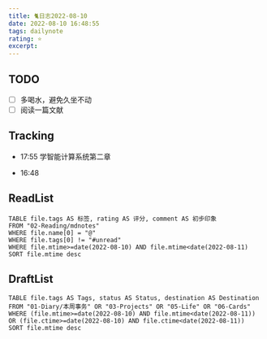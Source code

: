```yaml
---
title: 🐈日志2022-08-10
date: 2022-08-10 16:48:55
tags: dailynote
rating: ⭐️
excerpt: 
---
```

## TODO
- [ ] 多喝水，避免久坐不动
- [ ] 阅读一篇文献

## Tracking

- 17:55 学智能计算系统第二章

- 16:48 


## ReadList 
<!--此处显示今日已阅读文献-->
```dataview
TABLE file.tags AS 标签, rating AS 评分, comment AS 初步印象
FROM "02-Reading/mdnotes"
WHERE file.name[0] = "@"
WHERE file.tags[0] != "#unread"
WHERE file.mtime>=date(2022-08-10) AND file.mtime<date(2022-08-11)
SORT file.mtime desc
```

## DraftList
<!--此处显示今日新增或修改的草稿或其它非文献笔记文件-->

```dataview
TABLE file.tags AS Tags, status AS Status, destination AS Destination
FROM "01-Diary/本周事务" OR "03-Projects" OR "05-Life" OR "06-Cards"
WHERE (file.mtime>=date(2022-08-10) AND file.mtime<date(2022-08-11)) OR (file.ctime>=date(2022-08-10) AND file.ctime<date(2022-08-11))
SORT file.mtime desc
```